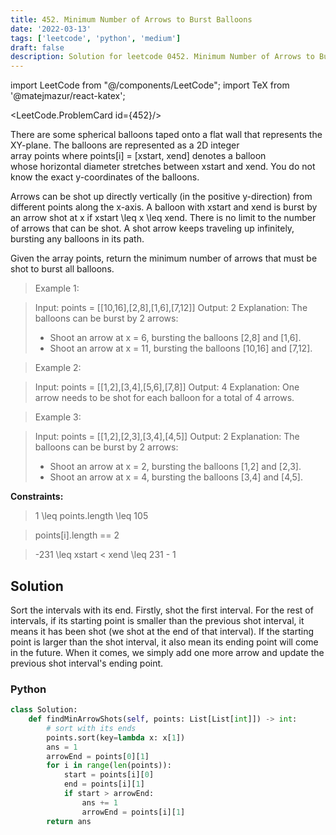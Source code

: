 ```yaml
---
title: 452. Minimum Number of Arrows to Burst Balloons
date: '2022-03-13'
tags: ['leetcode', 'python', 'medium']
draft: false
description: Solution for leetcode 0452. Minimum Number of Arrows to Burst Balloons
---
```

import LeetCode from "@/components/LeetCode";
import TeX from '@matejmazur/react-katex';

<LeetCode.ProblemCard id={452}/>
 
There are some spherical balloons taped onto a flat wall that represents the XY-plane. The balloons are represented as a 2D integer array points where points[i] = [xstart, xend] denotes a balloon whose horizontal diameter stretches between xstart and xend. You do not know the exact y-coordinates of the balloons.

Arrows can be shot up directly vertically (in the positive y-direction) from different points along the x-axis. A balloon with xstart and xend is burst by an arrow shot at x if xstart <TeX>\leq</TeX> x <TeX>\leq</TeX> xend. There is no limit to the number of arrows that can be shot. A shot arrow keeps traveling up infinitely, bursting any balloons in its path.

Given the array points, return the minimum number of arrows that must be shot to burst all balloons.

 > Example 1:

 > Input: points = [[10,16],[2,8],[1,6],[7,12]]
 > Output: 2
 > Explanation: The balloons can be burst by 2 arrows:
 > - Shoot an arrow at x = 6, bursting the balloons [2,8] and [1,6].
 > - Shoot an arrow at x = 11, bursting the balloons [10,16] and [7,12].

 > Example 2:

 > Input: points = [[1,2],[3,4],[5,6],[7,8]]
 > Output: 4
 > Explanation: One arrow needs to be shot for each balloon for a total of 4 arrows.

 > Example 3:

 > Input: points = [[1,2],[2,3],[3,4],[4,5]]
 > Output: 2
 > Explanation: The balloons can be burst by 2 arrows:
 > - Shoot an arrow at x = 2, bursting the balloons [1,2] and [2,3].
 > - Shoot an arrow at x = 4, bursting the balloons [3,4] and [4,5].

**Constraints:**

 > 1 <TeX>\leq</TeX> points.length <TeX>\leq</TeX> 105

 > points[i].length == 2

 > -231 <TeX>\leq</TeX> xstart < xend <TeX>\leq</TeX> 231 - 1


## Solution
Sort the intervals with its end. Firstly, shot the first interval. For the rest of intervals, if its starting point is smaller than the previous shot interval, it means it has been shot (we shot at the end of that interval). If the starting point is larger than the shot interval, it also mean its ending point will come in the future. When it comes, we simply add one more arrow and update the previous shot interval's ending point.


### Python
```python
class Solution:
    def findMinArrowShots(self, points: List[List[int]]) -> int:
        # sort with its ends
        points.sort(key=lambda x: x[1])
        ans = 1
        arrowEnd = points[0][1]
        for i in range(len(points)):
            start = points[i][0]
            end = points[i][1]
            if start > arrowEnd:
                ans += 1
                arrowEnd = points[i][1]
        return ans
```
